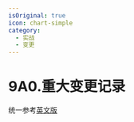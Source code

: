 ```yaml
---
isOriginal: true
icon: chart-simple
category:
  - 实战
  - 变更
---
```


# 9A0.重大变更记录

统一参考[英文版](/9-example/9a.wings-change/9a0.notable.md)
